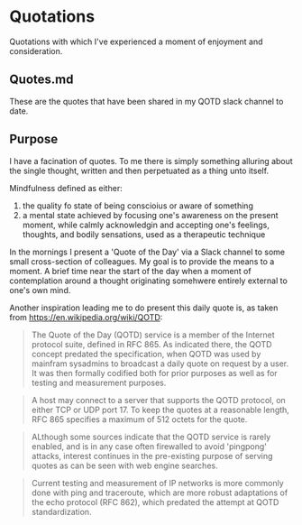 # Quotations
Quotations with which I've experienced a moment of enjoyment and consideration.

## Quotes.md
These are the quotes that have been shared in my QOTD slack channel to date.

## Purpose
I have a facination of quotes. To me there is simply something alluring about the single thought, written and then perpetuated as a thing unto itself.

Mindfulness defined as either:
1. the quality fo state of being conscioius or aware of something
2. a mental state achieved by focusing one's awareness on the present moment, while calmly acknowledgin and accepting one's feelings, thoughts, and bodily sensations, used as a therapeutic technique

In the mornings I present a 'Quote of the Day' via a Slack channel to some small cross-section of colleagues. My goal is to provide the means to a moment. A brief time near the start of the day when a moment of contemplation around a thought originating somehwere entirely external to one's own mind.

Another inspiration leading me to do present this daily quote is, as taken from https://en.wikipedia.org/wiki/QOTD:

  > The Quote of the Day (QOTD) service is a member of the Internet protocol suite, defined in RFC 865. As indicated there, the QOTD concept predated the specification, when QOTD was used by mainfram sysadmins to broadcast a daily quote on request by a user.
  > It was then formally codified both for prior purposes as well as for testing and measurement purposes.

  > A host may connect to a server that supports the QOTD protocol, on either TCP or UDP port 17.
  > To keep the quotes at a reasonable length, RFC 865 specifies a maximum of 512 octets for the quote.

  > ALthough some sources indicate that the QOTD service is rarely enabled, and is in any case often firewalled to avoid 'pingpong' attacks, interest continues in the pre-existing purpose of serving quotes as can be seen with web engine searches.

  > Current testing and measurement of IP networks is more commonly done with ping and traceroute, which are more robust adaptations of the echo protocol (RFC 862), which predated the attempt at QOTD standardization.
